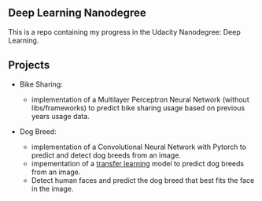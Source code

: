 ## Deep Learning Nanodegree

This is a repo containing my progress in the Udacity Nanodegree: Deep Learning.

## Projects

- Bike Sharing: 
  - implementation of a Multilayer Perceptron Neural Network (without libs/frameworks) to predict bike sharing usage based on previous years usage data.

- Dog Breed: 
  - implementation of a Convolutional Neural Network with Pytorch to predict and detect dog breeds from an image.
  - impementation of a [transfer learning](https://towardsdatascience.com/a-comprehensive-hands-on-guide-to-transfer-learning-with-real-world-applications-in-deep-learning-212bf3b2f27a) model to predict dog breeds from an image.
  - Detect human faces and predict the dog breed that best fits the face in the image.

